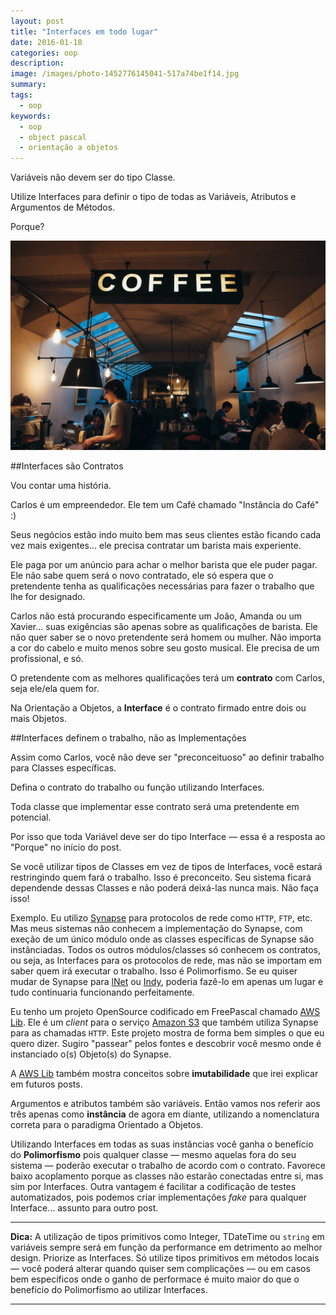 ```yaml
---
layout: post
title: "Interfaces em todo lugar"
date: 2016-01-18
categories: oop
description:
image: /images/photo-1452776145041-517a74be1f14.jpg
summary:
tags:
  - oop
keywords:
  - oop
  - object pascal
  - orientação a objetos
---
```


Variáveis não devem ser do tipo Classe.

Utilize Interfaces para definir o tipo de todas as Variáveis, Atributos e Argumentos de Métodos.

Porque?

<!--more-->

![Pensando](/images/photo-1452776145041-517a74be1f14.jpg)

##Interfaces são Contratos

Vou contar uma história. 

Carlos é um empreendedor. Ele tem um Café chamado "Instância do Café" :)

Seus negócios estão indo muito bem mas seus clientes estão ficando cada vez mais exigentes... ele
precisa contratar um barista mais experiente.

Ele paga por um anúncio para achar o melhor barista que ele puder pagar. Ele não sabe quem será o novo
contratado, ele só espera que o pretendente tenha as qualificações necessárias para fazer o trabalho que
lhe for designado.

Carlos não está procurando especificamente um João, Amanda ou um Xavier... suas exigências são apenas
sobre as qualificações de barista. Ele não quer saber se o novo pretendente será homem ou mulher. Não importa
a cor do cabelo e muito menos sobre seu gosto musical. Ele precisa de um profissional, e só.

O pretendente com as melhores qualificações terá um **contrato** com Carlos, seja ele/ela quem for.

Na Orientação a Objetos, a **Interface** é o contrato firmado entre dois ou mais Objetos.

##Interfaces definem o trabalho, não as Implementações

Assim como Carlos, você não deve ser "preconceituoso" ao definir trabalho para Classes específicas.

Defina o contrato do trabalho ou função utilizando Interfaces.

Toda classe que implementar esse contrato será uma pretendente em potencial.

Por isso que toda Variável deve ser do tipo Interface — essa é a resposta ao "Porque" no início do post.

Se você utilizar tipos de Classes em vez de tipos de Interfaces,
você estará restringindo quem fará o trabalho. Isso é preconceito. Seu sistema ficará dependende dessas Classes e 
não poderá deixá-las nunca mais. Não faça isso!

Exemplo. Eu utilizo [Synapse](http://synapse.ararat.cz/doku.php/download) para protocolos de rede como `HTTP`, `FTP`, etc. 
Mas meus sistemas não conhecem a implementação do Synapse, com exeção de um único módulo onde as classes específicas de Synapse são instânciadas.
Todos os outros módulos/classes só conhecem os contratos, ou seja, as Interfaces para os protocolos de rede, 
mas não se importam em saber quem irá executar o trabalho.
Isso é Polimorfismo. Se eu quiser mudar de Synapse para [lNet](https://lnet.wordpress.com/) ou [Indy](http://www.indyproject.org/index.en.aspx), 
poderia fazê-lo em apenas um lugar e tudo continuaria funcionando perfeitamente.

Eu tenho um projeto OpenSource codificado em FreePascal chamado [AWS Lib](https://github.com/mdbs99/AWS).
Ele é um *client* para o  serviço [Amazon S3](http://docs.aws.amazon.com/AmazonS3/latest/API/Welcome.html) que também utiliza Synapse
para as chamadas `HTTP`.
Este projeto mostra de forma bem simples o que eu quero dizer. Sugiro "passear" pelos fontes e descobrir você mesmo
onde é instanciado o(s) Objeto(s) do Synapse.  

A [AWS Lib](https://github.com/mdbs99/AWS) também mostra conceitos sobre **imutabilidade** que irei
explicar em futuros posts.

Argumentos e atributos também são variáveis. Então vamos nos referir aos três apenas como **instância** de agora em diante,
utilizando a nomenclatura correta para o paradigma Orientado a Objetos.

Utilizando Interfaces em todas as suas instâncias você ganha o benefício do **Polimorfismo** pois qualquer classe — mesmo
aquelas fora do seu sistema — poderão executar o trabalho de acordo com o contrato. Favorece baixo acoplamento
porque as classes não estarão conectadas entre si, mas sim por Interfaces. Outra vantagem é facilitar a codificação de testes
automatizados, pois podemos criar implementações *fake* para qualquer Interface... assunto para outro post.

---
**Dica:** A utilização de tipos primitivos como Integer, TDateTime ou `string` em variáveis sempre será em
função da performance em detrimento ao melhor design. Priorize as Interfaces. Só utilize tipos 
primitivos em métodos locais — você poderá alterar quando quiser sem complicações — ou em casos bem específicos onde o 
ganho de performace é muito maior do que o benefício do Polimorfismo ao utilizar Interfaces.  

---


